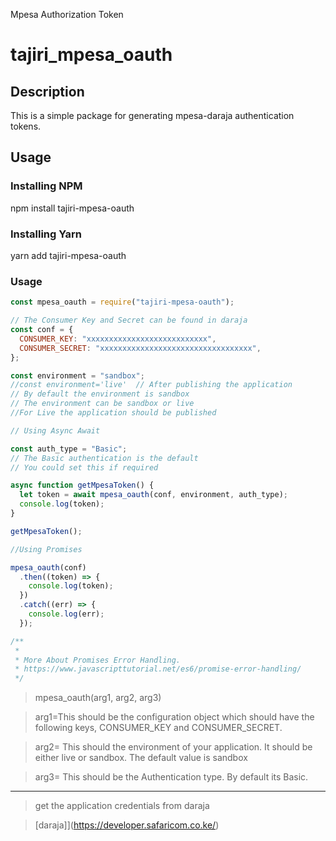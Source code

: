Mpesa Authorization Token

# tajiri_mpesa_oauth

## Description

This is a simple package for generating mpesa-daraja authentication tokens.

## Usage

### Installing NPM

npm install tajiri-mpesa-oauth

### Installing Yarn

yarn add tajiri-mpesa-oauth

### Usage

```javascript
const mpesa_oauth = require("tajiri-mpesa-oauth");

// The Consumer Key and Secret can be found in daraja
const conf = {
  CONSUMER_KEY: "xxxxxxxxxxxxxxxxxxxxxxxxxxx",
  CONSUMER_SECRET: "xxxxxxxxxxxxxxxxxxxxxxxxxxxxxxxxxx",
};

const environment = "sandbox";
//const environment='live'  // After publishing the application
// By default the environment is sandbox
// The environment can be sandbox or live
//For Live the application should be published

// Using Async Await

const auth_type = "Basic";
// The Basic authentication is the default
// You could set this if required

async function getMpesaToken() {
  let token = await mpesa_oauth(conf, environment, auth_type);
  console.log(token);
}

getMpesaToken();

//Using Promises

mpesa_oauth(conf)
  .then((token) => {
    console.log(token);
  })
  .catch((err) => {
    console.log(err);
  });

/**
 *
 * More About Promises Error Handling.
 * https://www.javascripttutorial.net/es6/promise-error-handling/
 */
```

> mpesa_oauth(arg1, arg2, arg3)

> arg1=This should be the configuration object which should have the following keys, CONSUMER_KEY and CONSUMER_SECRET.

> arg2= This should the environment of your application. It should be either live or sandbox. The default value is sandbox

> arg3= This should be the Authentication type. By default its Basic.

---

> get the application credentials from daraja

> [daraja]](https://developer.safaricom.co.ke/)